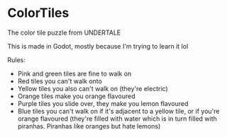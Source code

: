 # ColorTiles
The color tile puzzle from UNDERTALE

This is made in Godot, mostly because I'm trying to learn it lol

Rules:
- Pink and green tiles are fine to walk on
- Red tiles you can't walk onto
- Yellow tiles you also can't walk on (they're electric)
- Orange tiles make you orange flavoured
- Purple tiles you slide over, they make you lemon flavoured
- Blue tiles you can't walk on if it's adjacent to a yellow tile, or if you're orange flavoured (they're filled with water which is in turn filled with piranhas. Piranhas like oranges but hate lemons)

